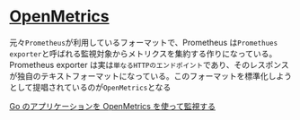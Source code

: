 # [OpenMetrics](https://openmetrics.io/)

元々`Prometheus`が利用しているフォーマットで、Prometheus は`Promethues exporter`と呼ばれる監視対象からメトリクスを集約する作りになっている。
Prometheus exporter は実は`単なるHTTPのエンドポイント`であり、そのレスポンスが独自のテキストフォーマットになっている。このフォーマットを標準化しようとして提唱されているのが`OpenMetrics`となる

[Go のアプリケーションを OpenMetrics を使って監視する](https://songmu.jp/riji/entry/2020-05-18-go-openmetrics.html)
